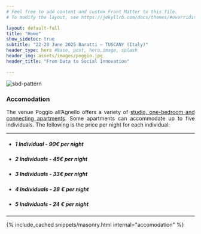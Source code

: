 ```yaml
---
# Feel free to add content and custom Front Matter to this file.
# To modify the layout, see https://jekyllrb.com/docs/themes/#overriding-theme-defaults

layout: default-full
title: "Home"
show_sidetoc: true
subtitle: "22-28 June 2025 Baratti – TUSCANY (Italy)"
header_type: hero #base, post, hero,image, splash
header_img: assets/images/poggio.jpg
header_title: "From Data to Social Innovation"

---
```


<div class="full-width-wrapper">
    <img src="{{ site.baseurl }}/assets/images/header.svg" alt="sbd-pattern" class="full-width-image">
</div>

<div class="venue">
    <div class="container">
        <div class="row pt-2 ">
            <div class="col-md-8 offset-md-2 col-sm-12">
                <h3>Accomodation</h3>
                <p class="lead" style="text-align:justify">The venue Poggio all’Agnello offers a variety of <a href="https://www.poggioallagnello.it/en/apartments/">studio, one-bedroom and connecting apartments</a>. Some apartments can accommodate up to five individuals. The following is the price per night for each individual: </p>
                <hr>
                <ul>
                    <li><h5>1 Individual - <strong>90€ per night</strong></h5></li>
                    <li><h5>2 Individuals - <strong>45€ per night</strong></h5></li>
                    <li><h5>3 Individuals - <strong>33€ per night</strong></h5></li>
                    <li><h5>4 Individuals - <strong>28 € per night</strong></h5></li>
                    <li><h5>5 Individuals - <strong>24 € per night</strong></h5></li>
                </ul>
                <hr>
            </div>
        </div>
    </div>
</div>

<div class="container">
{% include_cached snippets/masonry.html internal="accomodation" %}
</div>

